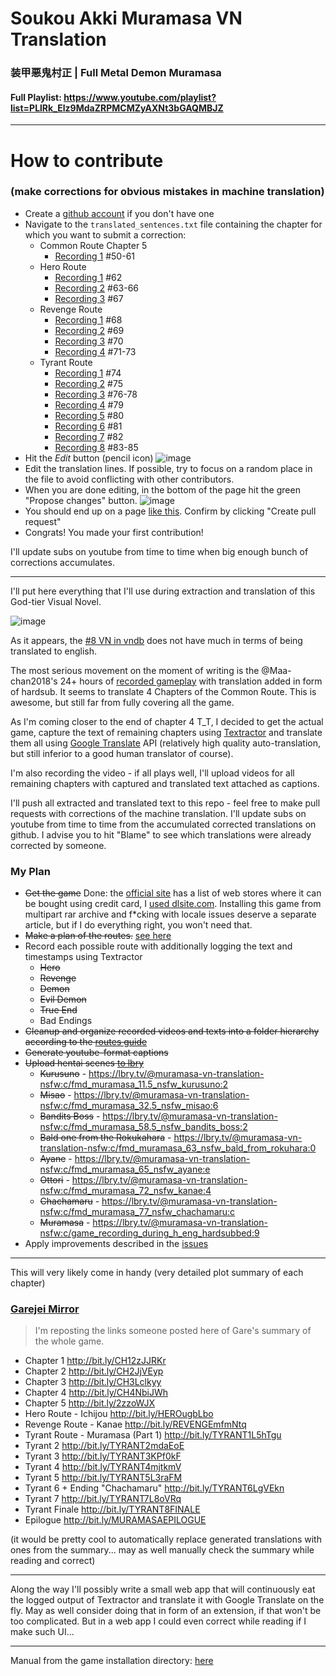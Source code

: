 # Soukou Akki Muramasa VN Translation
### 装甲悪鬼村正 | Full Metal Demon Muramasa

#### Full Playlist: https://www.youtube.com/playlist?list=PLlRk_Elz9MdaZRPMCMZyAXNt3bGAQMBJZ
________________________________

# How to contribute
### (make corrections for obvious mistakes in machine translation)

- Create a [github account](https://github.com/join?ref_cta=Sign+up&ref_loc=header+logged+out&ref_page=%2F&source=header-home) if you don't have one
- Navigate to the `translated_sentences.txt` file containing the chapter for which you want to submit a correction:
    - Common Route Chapter 5
        - [Recording 1](https://github.com/klesun/muramasa-vn-translation/blob/master/assets/recordings/chapter5/translated_sentences.txt) \#50-61
    - Hero Route
        - [Recording 1](https://github.com/klesun/muramasa-vn-translation/blob/master/assets/recordings/ayane_route/rec1/translated_sentences.txt) \#62
        - [Recording 2](https://github.com/klesun/muramasa-vn-translation/blob/master/assets/recordings/ayane_route/rec2/translated_sentences.txt) \#63-66
        - [Recording 3](https://github.com/klesun/muramasa-vn-translation/blob/master/assets/recordings/ayane_route/rec3/translated_sentences.txt) \#67
    - Revenge Route
        - [Recording 1](https://github.com/klesun/muramasa-vn-translation/blob/master/assets/recordings/ootori_route/rec1/translated_sentences.txt) \#68
        - [Recording 2](https://github.com/klesun/muramasa-vn-translation/blob/master/assets/recordings/ootori_route/rec2/translated_sentences.txt) \#69
        - [Recording 3](https://github.com/klesun/muramasa-vn-translation/blob/master/assets/recordings/ootori_route/rec3/translated_sentences.txt) \#70
        - [Recording 4](https://github.com/klesun/muramasa-vn-translation/blob/master/assets/recordings/ootori_route/rec4/translated_sentences.txt) \#71-73
    - Tyrant Route
        - [Recording 1](https://github.com/klesun/muramasa-vn-translation/blob/master/assets/recordings/devil_route/rec1/translated_sentences.txt) \#74
        - [Recording 2](https://github.com/klesun/muramasa-vn-translation/blob/master/assets/recordings/devil_route/rec2/translated_sentences.txt) \#75
        - [Recording 3](https://github.com/klesun/muramasa-vn-translation/blob/master/assets/recordings/devil_route/rec3/translated_sentences.txt) \#76-78
        - [Recording 4](https://github.com/klesun/muramasa-vn-translation/blob/master/assets/recordings/devil_route/rec4/translated_sentences.txt) \#79
        - [Recording 5](https://github.com/klesun/muramasa-vn-translation/blob/master/assets/recordings/devil_route/rec5/translated_sentences.txt) \#80
        - [Recording 6](https://github.com/klesun/muramasa-vn-translation/blob/master/assets/recordings/devil_route/rec6/translated_sentences.txt) \#81
        - [Recording 7](https://github.com/klesun/muramasa-vn-translation/blob/master/assets/recordings/devil_route/rec7/translated_sentences.txt) \#82
        - [Recording 8](https://github.com/klesun/muramasa-vn-translation/blob/master/assets/recordings/devil_route/rec8/translated_sentences.txt) \#83-85
- Hit the _Edit_ button (pencil icon)
    ![image](https://user-images.githubusercontent.com/5202330/111995352-8070f480-8b21-11eb-8797-344e417dd109.png)
- Edit the translation lines. If possible, try to focus on a random place in the file to avoid conflicting with other contributors.
- When you are done editing, in the bottom of the page hit the green "Propose changes" button.
    ![image](https://user-images.githubusercontent.com/5202330/111995092-3720a500-8b21-11eb-866f-65125711b4ac.png)
- You should end up on a page [like this](https://github.com/klesun/muramasa-vn-translation/pull/5). Confirm by clicking "Create pull request"
- Congrats! You made your first contribution!

I'll update subs on youtube from time to time when big enough bunch of corrections accumulates.

________________________________

I'll put here everything that I'll use during extraction and translation of this God-tier Visual Novel.

![image](https://user-images.githubusercontent.com/5202330/109388412-7f2c1d80-790f-11eb-9aa2-d69f47b86324.png)

As it appears, the [#8 VN in vndb](https://vndb.org/v2016) does not have much in terms of being translated to english.

The most serious movement on the moment of writing is the @Maa-chan2018's 24+ hours of [recorded gameplay](https://www.youtube.com/watch?v=AXSc9oNXSTk&list=PL3gfx-bBhOYKHY7QJcyxsnO4qeRgMwUmS) with translation added in form of hardsub. It seems to translate 4 Chapters of the Common Route. This is awesome, but still far from fully covering all the game.

As I'm coming closer to the end of chapter 4 T_T, I decided to get the actual game, capture the text of remaining chapters using [Textractor](https://github.com/Artikash/Textractor) and translate them all using [Google Translate](https://translate.google.jp/) API (relatively high quality auto-translation, but still inferior to a good human translator of course).

I'm also recording the video - if all plays well, I'll upload videos for all remaining chapters with captured and translated text attached as captions.

I'll push all extracted and translated text to this repo - feel free to make pull requests with corrections of the machine translation. I'll update subs on youtube from time to time from the accumulated corrected translations on github. I advise you to hit "Blame" to see which translations were already corrected by someone.


### My Plan
- ~~Get the game~~ Done: the [official site](http://www.fmd-muramasa.com/spec/) has a list of web stores where it can be bought using credit card, I [used dlsite.com](https://www.dlsite.com/pro/work/=/product_id/VJ010347.html). Installing this game from multipart rar archive and f*cking with locale issues deserve a separate article, but if I do everything right, you won't need that.
- ~~Make a plan of the routes.~~ [see here](https://klesun.github.io/muramasa-vn-translation/docs/saiga_guide_eng.html)
- Record each possible route with additionally logging the text and timestamps using Textractor
    - ~~Hero~~
    - ~~Revenge~~
    - ~~Demon~~
    - ~~Evil Demon~~
    - ~~True End~~
    - Bad Endings
- ~~Cleanup and organize recorded videos and texts into a folder hierarchy according to the [routes guide](https://seiya-saiga.com/game/nitroplus/muramasa.html)~~
- ~~Generate youtube-format captions~~
- ~~Upload hentai scenes [to lbry](https://lbry.tv/@muramasa-vn-translation-nsfw:c?view=about)~~
    - ~~Kurusuno~~ - https://lbry.tv/@muramasa-vn-translation-nsfw:c/fmd_muramasa_11.5_nsfw_kurusuno:2
    - ~~Misao~~ - https://lbry.tv/@muramasa-vn-translation-nsfw:c/fmd_muramasa_32.5_nsfw_misao:6
    - ~~Bandits Boss~~ - https://lbry.tv/@muramasa-vn-translation-nsfw:c/fmd_muramasa_58.5_nsfw_bandits_boss:2
    - ~~Bald one from the Rokukahara~~ - https://lbry.tv/@muramasa-vn-translation-nsfw:c/fmd_muramasa_63_nsfw_bald_from_rokuhara:0
    - ~~Ayane~~ - https://lbry.tv/@muramasa-vn-translation-nsfw:c/fmd_muramasa_65_nsfw_ayane:e
    - ~~Ottori~~ - https://lbry.tv/@muramasa-vn-translation-nsfw:c/fmd_muramasa_72_nsfw_kanae:4
    - ~~Chachamaru~~ - https://lbry.tv/@muramasa-vn-translation-nsfw:c/fmd_muramasa_77_nsfw_chachamaru:c
    - ~~Muramasa~~ - https://lbry.tv/@muramasa-vn-translation-nsfw:c/game_recording_during_h_eng_hardsubbed:9
- Apply improvements described in the [issues](https://github.com/klesun/muramasa-vn-translation/issues)

__________________________

This will very likely come in handy (very detailed plot summary of each chapter)

### [Garejei Mirror](https://klesun.github.io/muramasa-vn-translation/docs/garejei_mirror/)

> I'm reposting the links someone posted here of Gare's summary of the whole game.

- Chapter 1 http://bit.ly/CH12zJJRKr
- Chapter 2 http://bit.ly/CH2JjVEyp
- Chapter 3 http://bit.ly/CH3Lclkyy
- Chapter 4 http://bit.ly/CH4NbiJWh
- Chapter 5  http://bit.ly/2zzoWJX
- Hero Route - Ichijou http://bit.ly/HEROugbLbo
- Revenge Route - Kanae http://bit.ly/REVENGEmfmNtq
- Tyrant Route - Muramasa (Part 1)  http://bit.ly/TYRANT1L5hTgu
- Tyrant 2  http://bit.ly/TYRANT2mdaEoE
- Tyrant 3  http://bit.ly/TYRANT3KPf0kF
- Tyrant 4  http://bit.ly/TYRANT4mjtkmV
- Tyrant 5  http://bit.ly/TYRANT5L3raFM
- Tyrant 6 + Ending "Chachamaru" http://bit.ly/TYRANT6LgVEkn
- Tyrant 7 http://bit.ly/TYRANT7L8oVRq
- Tyrant Finale http://bit.ly/TYRANT8FINALE
- Epilogue http://bit.ly/MURAMASAEPILOGUE


(it would be pretty cool to automatically replace generated translations with ones from the summary... may as well manually check the summary while reading and correct)

__________________________________

Along the way I'll possibly write a small web app that will continuously eat the logged output of Textractor and translate it with Google Translate on the fly. May as well consider doing that in form of an extension, if that won't be too complicated. But in a web app I could even correct while reading if I make such UI...
______________________

Manual from the game installation directory: [here](https://klesun.github.io/muramasa-vn-translation/docs/Manual/)
